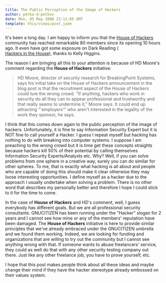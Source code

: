 ```yaml
---
title: The Public Perception of the Image of Hackers
author: petko-d-petkov
date: Mon, 05 May 2008 23:11:05 GMT
template: this/views/post.jade
---
```


It's been a long day. I am happy to inform you that the [House of Hackers](http://houseofhackers.ning.com/) community has reached remarkable 80 members since its opening 10 hours ago. It even have got some exposure on Dark Reading ( 	
[Hackers in the House](http://www.darkreading.com/document.asp?doc_id=152917&WT.svl=news1_2)), thanks to  Kelly Higgins.

The reason I am bringing all this to your attention is because of HD Moore's comment regarding the **House of Hackers** initiative:

> HD Moore, director of security research for BreakingPoint Systems, says his initial take on the House of Hackers announcement in the blog post is that the recruitment aspect of the House of Hackers could lure the wrong crowd. "If anything, hackers who work in security do all they can to appear professional and trustworthy and that really seems to undermine it," Moore says. It could end up attracting "'employers'" who aren't interested in the legality of the work they sponsor, he says.

I think that this comes down again to the public perception of the image of hackers. Unfortunately, it is fine to say Information Security Expert but it is NOT fine to call yourself a Hacker. I guess I repeat myself but hacking has nothing to do with breaking into computer systems. I suppose I am preaching to the wrong crowd but it is time get these concepts straights because hackers kill 50% of their potential by calling themselves Information Security Experts/Analysts etc. Why? Well, if you can solve problems from one sphere in a creative way, surely you can do similar for other spheres. To me, that is exactly what hacking is all about and people who are capable of doing this should make it clear otherwise they may loose interesting opportunities. I define myself as a hacker due to the approach I usually undertake when solving a problem. There is no other word that describes my personally better and therefore I hope I could stick to it for the time to come.

In the case of **House of Hackers** and HD's comment, well, I guess everybody has different goals. But we are all professional security consultants. GNUCITIZEN has been running under the "Hacker" slogan for 2 years and I cannot see how mine or any of the members' reputation have been damaged. The **House of Hackers** initiative is here to provide similar principles that we've already embraced under the GNUCITIZEN umbrella and we found them working. Indeed, we are looking for funding and organizations that are willing to try out the community but I cannot see anything wrong with that. If someone wants to abuse freelancers' service, they could as well do that with any other security testing company out there. Just like any other freelance job, you have to prove yourself, etc.

I hope that this post makes people think about all these ideas and maybe change their mind if they have the hacker stereotype already embossed on their values system.
